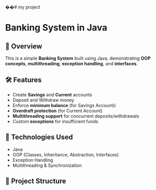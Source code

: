 ��#   m y   p r o j e c t 
 
 
# Banking System in Java

## 📌 Overview
This is a simple **Banking System** built using Java, demonstrating **OOP concepts**, **multithreading**, **exception handling**, and **interfaces**.

## 🛠️ Features
- Create **Savings** and **Current** accounts
- Deposit and Withdraw money
- Enforce **minimum balance** (for Savings Account)i
- **Overdraft protection** (for Current Account)
- **Multithreading support** for concurrent deposits/withdrawals
- Custom **exceptions** for insufficient funds

## 🚀 Technologies Used
- Java
- OOP (Classes, Inheritance, Abstraction, Interfaces)
- Exception Handling
- Multithreading & Synchronization

## 📂 Project Structure
